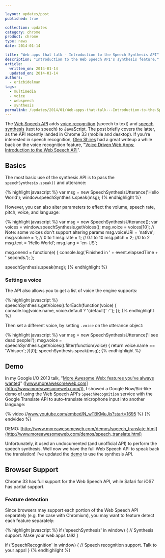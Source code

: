 ```yaml
---

layout: updates/post
published: true

collection: updates
category: chrome
product: chrome
type: news
date: 2014-01-14

title: "Web apps that talk - Introduction to the Speech Synthesis API"
description: "Introduction to the Web Speech API's synthesis feature."
article:
  written_on: 2014-01-14
  updated_on: 2014-01-14
authors:
  - ericbidelman
tags:
  - multimedia
  - voice
  - webspeech
  - synthesis
permalink: /updates/2014/01/Web-apps-that-talk---Introduction-to-the-Speech-Synthesis-API.html
---
```

The [Web Speech API](https://dvcs.w3.org/hg/speech-api/raw-file/tip/speechapi.html) adds [voice recognition](https://dvcs.w3.org/hg/speech-api/raw-file/tip/speechapi.html#speechreco-section) (speech to text) and [speech synthesis](https://dvcs.w3.org/hg/speech-api/raw-file/tip/speechapi.html#tts-section) (text to speech) to JavaScript. The post briefly covers the latter, as the API recently landed in Chrome 33 (mobile and desktop). If you're interested in speech recognition, [Glen Shires](http://www.html5rocks.com/en/profiles/#glenshires) had a great writeup a while back on the voice recognition feature, "[Voice Driven Web Apps: Introduction to the Web Speech API](http://updates.html5rocks.com/2013/01/Voice-Driven-Web-Apps-Introduction-to-the-Web-Speech-API)".

## Basics

The most basic use of the synthesis API is to pass the `speechSynthesis.speak()` and utterance:

{% highlight javascript %}
    var msg = new SpeechSynthesisUtterance('Hello World');
    window.speechSynthesis.speak(msg);
{% endhighlight %}

However, you can also alter parameters to effect the volume, speech rate, pitch, voice, and language:

{% highlight javascript %}
var msg = new SpeechSynthesisUtterance();
var voices = window.speechSynthesis.getVoices();
msg.voice = voices[10]; // Note: some voices don't support altering params
msg.voiceURI = 'native';
msg.volume = 1; // 0 to 1
msg.rate = 1; // 0.1 to 10
msg.pitch = 2; //0 to 2
msg.text = 'Hello World';
msg.lang = 'en-US';

msg.onend = function(e) {
  console.log('Finished in ' + event.elapsedTime + ' seconds.');
};

speechSynthesis.speak(msg);
{% endhighlight %}

### Setting a voice

The API also allows you to get a list of voice the engine supports:

{% highlight javascript %}
speechSynthesis.getVoices().forEach(function(voice) {
  console.log(voice.name, voice.default ? '(default)' :'');
});
{% endhighlight %}

Then set a different voice, by setting `.voice` on the utterance object:

{% highlight javascript %}
var msg = new SpeechSynthesisUtterance('I see dead people!');
msg.voice = speechSynthesis.getVoices().filter(function(voice) { return voice.name == 'Whisper'; })[0];
speechSynthesis.speak(msg);
{% endhighlight %}

## Demo

In my Google I/O 2013 talk, "[More Awesome Web: features you've always wanted](http://www.moreawesomeweb.com/)" ([www.moreawesomeweb.com](http://www.moreawesomeweb.com/)), I showed a Google Now/Siri-like demo of using the Web Speech API's `SpeechRecognition` service with the Google Translate API to auto-translate microphone input into another language:

{% video //www.youtube.com/embed/N_wTBKMuJis?start=1695 %} {% endvideo %}

DEMO: [http://www.moreawesomeweb.com/demos/speech_translate.html](http://www.moreawesomeweb.com/demos/speech_translate.html)

Unfortunately, it used an undocumented (and unofficial API) to perform the speech synthesis. Well now we have the full Web Speech API to speak back the translation! I've updated the [demo](http://www.moreawesomeweb.com/demos/speech_translate.html) to use the synthesis API.

## Browser Support

Chrome 33 has full support for the Web Speech API, while Safari for iOS7 has partial support.

### Feature detection

Since browsers may support each portion of the Web Speech API separately (e.g. the case with Chromium), you may want to feature detect each feature separately:

{% highlight javascript %}
if ('speechSynthesis' in window) {
 // Synthesis support. Make your web apps talk!
}

if ('SpeechRecognition' in window) {
  // Speech recognition support. Talk to your apps!
}
{% endhighlight %}

